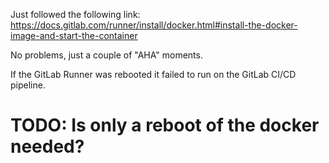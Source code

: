 Just followed the following link: https://docs.gitlab.com/runner/install/docker.html#install-the-docker-image-and-start-the-container

No problems, just a couple of "AHA" moments.

If the GitLab Runner was rebooted it failed to run on the GitLab CI/CD pipeline.
# TODO: Is only a reboot of the docker needed?
